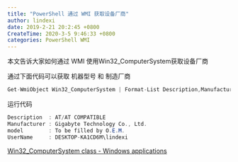 ```yaml
---
title: "PowerShell 通过 WMI 获取设备厂商"
author: lindexi
date: 2019-2-21 20:2:45 +0800
CreateTime: 2020-3-5 9:46:33 +0800
categories: PowerShell WMI
---
```


本文告诉大家如何通过 WMI 使用Win32_ComputerSystem获取设备厂商

<!--more-->


<!-- csdn -->

<!-- 标签：PowerShell,WMI -->

通过下面代码可以获取 机器型号 和 制造厂商

```csharp
Get-WmiObject Win32_ComputerSystem | Format-List Description,Manufacturer,model,UserName
```

运行代码

```csharp
Description  : AT/AT COMPATIBLE
Manufacturer : Gigabyte Technology Co., Ltd.
model        : To be filled by O.E.M.
UserName     : DESKTOP-KA1CD6M\lindexi
```

[Win32_ComputerSystem class - Windows applications](https://docs.microsoft.com/en-us/windows/desktop/cimwin32prov/win32-computersystem )

